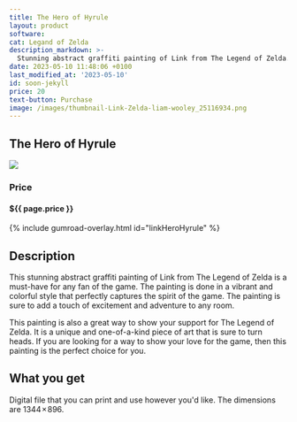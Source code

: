 ```yaml
---
title: The Hero of Hyrule
layout: product
software: 
cat: Legand of Zelda
description_markdown: >-
  Stunning abstract graffiti painting of Link from The Legend of Zelda.
date: 2023-05-10 11:48:06 +0100
last_modified_at: '2023-05-10'
id: soon-jekyll
price: 20
text-button: Purchase
image: /images/thumbnail-Link-Zelda-liam-wooley_25116934.png
---
```

## The Hero of Hyrule

<a href="https://wooley.gumroad.com/l/linkHeroHyrule" class="no-underline pv2 grow db"><img class="w-100" src="{{site.baseurl}}/images/link-zelda-liam-wooley.png"></a>

### Price
<h4 itemprop="priceCurrency" content="USD">$<span itemprop="price" content="{{ page.price }}">{{ page.price }}</span></h4>

{% include gumroad-overlay.html id="linkHeroHyrule" %}

## Description
This stunning abstract graffiti painting of Link from The Legend of Zelda is a must-have for any fan of the game. The painting is done in a vibrant and colorful style that perfectly captures the spirit of the game. The painting is sure to add a touch of excitement and adventure to any room.

This painting is also a great way to show your support for The Legend of Zelda. It is a unique and one-of-a-kind piece of art that is sure to turn heads. If you are looking for a way to show your love for the game, then this painting is the perfect choice for you.

## What you get

Digital file that you can print and use however you'd like. The dimensions are 1344 × 896.